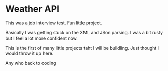 Weather API
============

This was a job interview test. Fun little project. 

Basically I was getting stuck on the XML and JSon parsing. I was a bit rusty but I feel a lot more confident now. 

This is the first of many little projects taht I will be buildling. Just thought I would throw it up here. 

Any who back to coding

